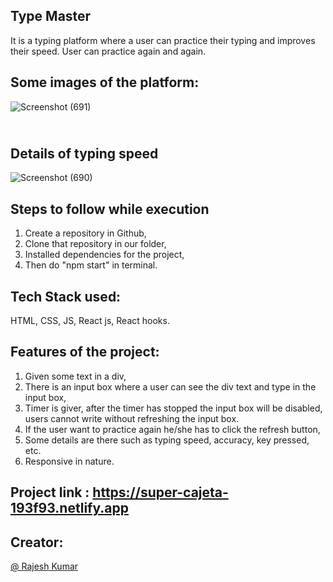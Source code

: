 ## Type Master
It is a typing platform where a user can practice their typing and improves their speed. User can practice again and again.
## Some images of the platform: 
 
![Screenshot (691)](https://github.com/rajeshdeo/chabbi/assets/112768622/09acd8df-7ecc-40f8-9e48-4ef6a72a58c8)
<br>
## <br>Details of typing speed
![Screenshot (690)](https://github.com/rajeshdeo/chabbi/assets/112768622/dc1bcc84-53d7-43ad-858c-01bf13a2f281)

## Steps to follow while execution
1) Create a repository in Github,
2) Clone that repository in our folder,
3) Installed dependencies for the project,
4) Then do "npm start" in terminal.

## Tech Stack used:

HTML, CSS, JS, React js, React hooks.

## Features of the project:

1) Given some text in a div,
2) There is an input box where a user can see the div text and type in the input box,
3) Timer is giver, after the timer has stopped the input box will be disabled, users cannot write without refreshing the input box.
4) If the user want to practice again he/she has to click the refresh button,
5) Some details are there such as typing speed, accuracy, key pressed, etc.
6) Responsive in nature.


## Project link : https://super-cajeta-193f93.netlify.app
<!-- <h3>Live Demo Link https://attryb-buycars.vercel.app </h3> -->

## Creator:
<a href="https://github.com/rajeshdeo"  alt="link of the project"> @ Rajesh Kumar</a>
